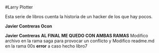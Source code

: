 #Larry Plotter

Esta serie de libros cuenta la historia de un hacker de los que hay pocos.

**Javier Contreras Ocon** 

**Javier Contreras**
**AL FINAL ME QUEDO CON AMBAS RAMAS**
Modifico archivo en la rama saga para provocar un conflicto y Modifico readme.md  en la rama 00s **error** a caso hecho libro7


